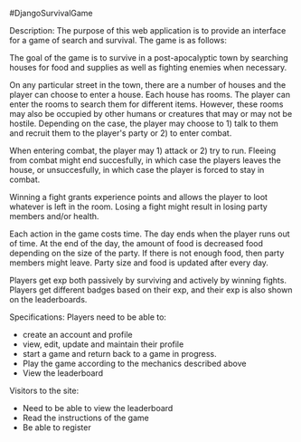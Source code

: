 #DjangoSurvivalGame


Description:
The purpose of this web application is to provide an interface for a
game of search and survival. The game is as follows:

The goal of the game is to survive in a post-apocalyptic town by searching houses for food and supplies as well as fighting enemies when necessary. 

On any particular street in the town, there are a number of houses and the player can choose to enter a house. Each house has rooms. The player can enter the rooms to search them for different items. However, these rooms may also be occupied by other humans or creatures that may or may not be hostile. Depending on the case, the player may choose to 1) talk to them and recruit them to the player's party or 2) to enter combat.

When entering combat, the player may 1) attack or 2) try to run. Fleeing from combat might end succesfully, in which case the players leaves the house, or unsuccesfully, in which case the player is forced to stay in combat.

Winning a fight grants experience points and allows the player to loot whatever is left in the room.
Losing a fight might result in losing party members and/or health.

Each action in the game costs time. The day ends when
the player runs out of time. At the end of the day, the amount of food is decreased
food depending on the size of the party. If there is not enough food, then party members
might leave. Party size and food is updated after every day.

Players get exp both passively by surviving and actively by winning fights. Players get different badges based on their exp, and their exp is also shown on the leaderboards. 
 

Specifications:
Players need to be able to:
- create an account and profile
- view, edit, update and maintain their profile
- start a game and return back to a game in progress.
- Play the game according to the mechanics described above
- View the leaderboard

Visitors to the site:
- Need to be able to view the leaderboard
- Read the instructions of the game
- Be able to register
